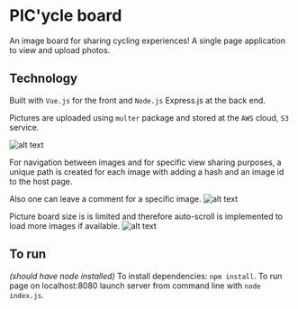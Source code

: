 # PIC'ycle board

An image board for sharing cycling experiences! A single page application to view and upload photos.

## Technology

Built with `Vue.js` for the front and `Node.js` Express.js at the back end.

Pictures are uploaded using `multer` package and stored at the `AWS` cloud, `S3` service.

![alt text](https://github.com/najuste/spiced-picycle/blob/master/gifs/picycle_imageUpload.gif "Uploading a new image")

For navigation between images and for specific view sharing purposes, a unique path is created for each image with adding a hash and an image id to the host page.

Also one can leave a comment for a specific image.
![alt text](https://github.com/najuste/spiced-picycle/blob/master/gifs/picycle_comments.gif "Leaving a comment")

Picture board size is is limited and therefore auto-scroll is implemented to load more images if available.
![alt text](https://github.com/najuste/spiced-picycle/blob/master/gifs/picycle_autoscroll.gif "Autoscroll")

## To run

_(should have node installed)_
To install dependencies: `npm install`. To run page on localhost:8080 launch server from command line with `node index.js`.
